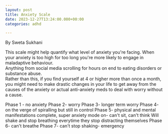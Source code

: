 ```yaml
---
layout: post
title: Anxiety Scale
date: 2023-12-27T13:24:00.000+00:00
categories: adhd

---
```

By Sweta Sukhani

This scale might help quantify what level of anxiety you're facing. When your anxiety is too high for too long you're more likely to engage in maladaptive behaviour.  
Anything from social media scrolling for hours on end to eating disorders or substance abuse.  
Rather than this, if you find yourself at 4 or higher more than once a month, you might need to make drastic changes in your life to get away from the causes of the anxiety or actual anti-anxiety meds to deal with worry without a cause.

Phase 1 - no anxiety 
Phase 2- worry
Phase 3- longer term worry
Phase 4- on the verge of spiralling but still in control
Phase 5- physical and mental manifestations complete, super anxiety mode on- can't sit, can't think
Will shake and stop breathing everytime they stop distracting themselves 
Phase 6- can't breathe
Phase 7- can't stop shaking- emergency
